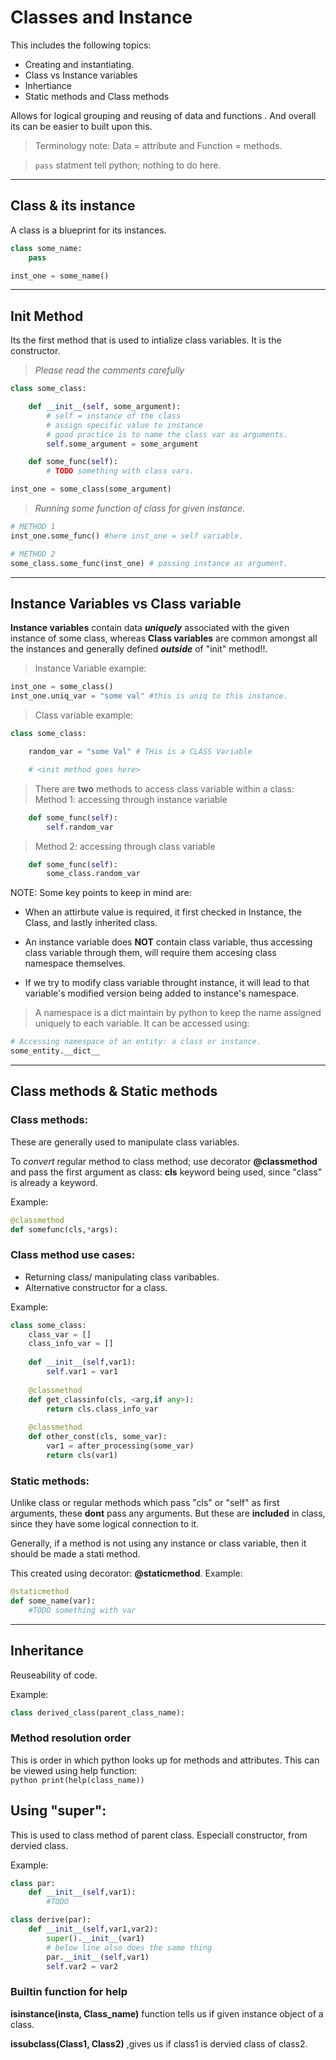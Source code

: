 # Classes and Instance

This includes the following topics:
* Creating and instantiating.
* Class vs Instance variables
* Inhertiance
* Static methods and Class methods

Allows for logical grouping and reusing of data and functions . And overall its can be easier to built upon this.   
>Terminology note: Data = attribute and Function = methods.   

> `pass` statment tell python; nothing to do here.

___
## Class & its instance
A class is a blueprint for its instances.

```python
class some_name:
    pass

inst_one = some_name()
```

___
## Init Method
Its the first method that is used to intialize class variables. It is the constructor.

>_Please read the comments carefully_
```python
class some_class:

    def __init__(self, some_argument):
        # self = instance of the class
        # assign specific value to instance
        # good practice is to name the class var as arguments.
        self.some_argument = some_argument

    def some_func(self):
        # TODO something with class vars.

inst_one = some_class(some_argument)
```

>_Running some function of class for given instance._
```python
# METHOD 1
inst_one.some_func() #here inst_one = self variable.

# METHOD 2
some_class.some_func(inst_one) # passing instance as argument.
```

___

## Instance Variables vs Class variable
**Instance variables** contain data _**uniquely**_ associated with the given instance of some class, whereas **Class variables** are common amongst all the instances and generally defined _**outside**_ of "init" method!!.    

> Instance Variable example:   

```python
inst_one = some_class()
inst_one.uniq_var = "some val" #this is uniq to this instance.
```
> Class variable example:   

```python
class some_class:

    random_var = "some Val" # THis is a CLASS Variable

    # <init method goes here>
```   

> There are **two** methods to access class variable within a class:  
> Method 1: accessing through instance variable   

```python
    def some_func(self):
        self.random_var
```
>Method 2: accessing through class variable    

```python
    def some_func(self):
        some_class.random_var
```

NOTE: Some key points to keep in mind are:  
* When an attirbute value is required, it first checked in Instance, the Class, and lastly inherited class.  

* An instance variable does **NOT** contain class variable, thus accessing class variable through them, will require them accesing class namespace themselves.

* If we try to modify class variable throught instance, it will lead to that variable's modified version being added to instance's namespace.

> A namespace is a dict maintain by python to keep the name assigned uniquely to each variable. It can be accessed using:   

```python
# Accessing namespace of an entity: a class or instance.
some_entity.__dict__
```

___
## Class methods & Static methods

### Class methods:   
These are generally used to manipulate class variables.

To _convert_ regular method to class method; 
use decorator **@classmethod** and pass the first argument as class: **cls** keyword being used, since "class" is already a keyword. 

Example:
```python
@classmethod
def somefunc(cls,*args):
```

### Class method use cases:

* Returning class/ manipulating class varibables.   
* Alternative constructor for a class.   

Example:   
```python
class some_class:
    class_var = []
    class_info_var = []
    
    def __init__(self,var1):
        self.var1 = var1
    
    @classmethod
    def get_classinfo(cls, <arg,if any>):
        return cls.class_info_var
        
    @classmethod
    def other_const(cls, some_var):
        var1 = after_processing(some_var)
        return cls(var1)
```

### Static methods:   
Unlike class or regular methods which pass "cls" or "self" as first arguments, these **dont** pass any arguments. But these are **included** in class, since they have some logical connection to it.   

Generally, if a method is not using any instance or class variable, then it should be made a stati method.   

This created using decorator: **@staticmethod**.
Example:
```python
@staticmethod
def some_name(var):
    #TODO something with var
```   
---    
## Inheritance   
Reuseability of code.

Example:   
```python
class derived_class(parent_class_name):
```   

### Method resolution order   
This is order in which python looks up for methods and attributes. This can be viewed using help function:   
```python print(help(class_name))```   

## Using "super":   
This is used to class method of parent class. Especiall constructor, from dervied class.   

Example:
```python
class par:
    def __init__(self,var1):
        #TODO

class derive(par):
    def __init__(self,var1,var2):
        super().__init__(var1)
        # below line also does the same thing
        par.__init__(self,var1)
        self.var2 = var2
```   

### Builtin function for help   

**isinstance(insta, Class_name)** function tells us if given instance object of a class.  

**issubclass(Class1, Class2)** ,gives us if class1 is dervied class of class2.
